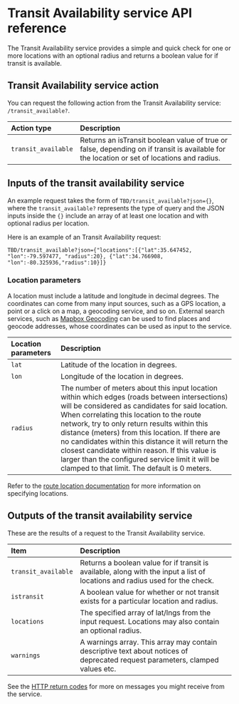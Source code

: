 # Transit Availability service API reference

The Transit Availability service provides a simple and quick check for one or more locations with an optional radius and returns a boolean value for if transit is available.

## Transit Availability service action

You can request the following action from the Transit Availability service: `/transit_available?`.

| Action type | Description |
| :--------- | :----------- |
| `transit_available` | Returns an isTransit boolean value of true or false, depending on if transit is available for the location or set of locations and radius. |

## Inputs of the transit availability service

An example request takes the form of `TBD/transit_available?json={}`, where the `transit_available?` represents the type of query and the JSON inputs inside the ``{}`` include an array of at least one location and with optional radius per location.

Here is an example of an Transit Availability request:
```
TBD/transit_available?json={"locations":[{"lat":35.647452, "lon":-79.597477, "radius":20}, {"lat":34.766908, "lon":-80.325936,"radius":10}]}
```

### Location parameters

A location must include a latitude and longitude in decimal degrees. The coordinates can come from many input sources, such as a GPS location, a point or a click on a map, a geocoding service, and so on. External search services, such as [Mapbox Geocoding](https://www.mapbox.com/api-documentation/#geocoding) can be used to find places and geocode addresses, whose coordinates can be used as input to the service.

| Location parameters | Description |
| :--------- | :----------- |
| `lat` | Latitude of the location in degrees. |
| `lon` | Longitude of the location in degrees. |
| `radius` | The number of meters about this input location within which edges (roads between intersections) will be considered as candidates for said location. When correlating this location to the route network, try to only return results within this distance (meters) from this location. If there are no candidates within this distance it will return the closest candidate within reason. If this value is larger than the configured service limit it will be clamped to that limit. The default is 0 meters. |

Refer to the [route location documentation](/turn-by-turn/api-reference.md#locations) for more information on specifying locations.

## Outputs of the transit availability service

These are the results of a request to the Transit Availability service.

| Item | Description |
| :---- | :----------- |
| `transit_available` | Returns a boolean value for if transit is available, along with the input a list of locations and radius used for the check.|
| `istransit` | A boolean value for whether or not transit exists for a particular location and radius.
| `locations` | The specified array of lat/lngs from the input request.  Locations may also contain an optional radius. |
| `warnings`  | A warnings array. This array may contain descriptive text about notices of deprecated request parameters, clamped values etc. |  

See the [HTTP return codes](/turn-by-turn/api-reference.md#http-status-codes-and-conditions) for more on messages you might receive from the service.
